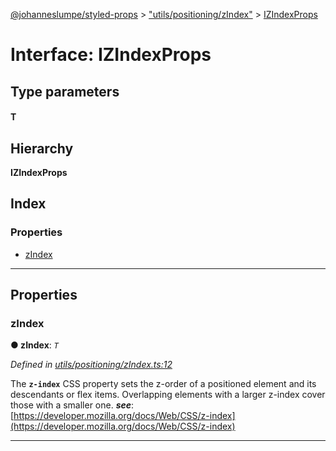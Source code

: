 [@johanneslumpe/styled-props](../README.md) > ["utils/positioning/zIndex"](../modules/_utils_positioning_zindex_.md) > [IZIndexProps](../interfaces/_utils_positioning_zindex_.izindexprops.md)

# Interface: IZIndexProps

## Type parameters
#### T 
## Hierarchy

**IZIndexProps**

## Index

### Properties

* [zIndex](_utils_positioning_zindex_.izindexprops.md#zindex)

---

## Properties

<a id="zindex"></a>

###  zIndex

**● zIndex**: *`T`*

*Defined in [utils/positioning/zIndex.ts:12](https://github.com/johanneslumpe/styled-props/blob/3abf398/src/utils/positioning/zIndex.ts#L12)*

The **`z-index`** CSS property sets the z-order of a positioned element and its descendants or flex items. Overlapping elements with a larger z-index cover those with a smaller one.
*__see__*: [https://developer.mozilla.org/docs/Web/CSS/z-index](https://developer.mozilla.org/docs/Web/CSS/z-index)

___

